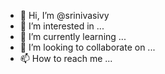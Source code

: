 - 👋 Hi, I’m @srinivasivy
- 👀 I’m interested in ...
- 🌱 I’m currently learning ...
- 💞️ I’m looking to collaborate on ...
- 📫 How to reach me ...

<!---
srinivasivy/srinivasivy is a ✨ special ✨ repository because its `README.md` (this file) appears on your GitHub profile.
You can click the Preview link to take a look at your changes.
--->
